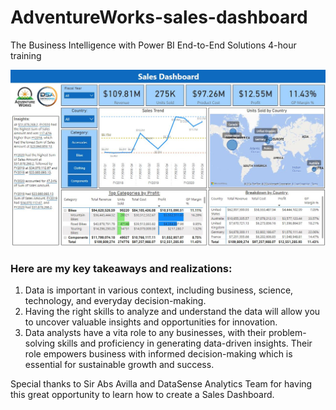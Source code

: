 # AdventureWorks-sales-dashboard
The Business Intelligence with Power BI End-to-End Solutions 4-hour training

<img src="Assets/Adventure Works saled dashboard.JPG" width=1000>

### Here are my key takeaways and realizations:
1. Data is important in various context, including business, science, technology, and everyday decision-making.
2. Having the right skills to analyze and understand the data will allow you to uncover valuable insights and opportunities for innovation.
3. Data analysts have a vita role to any businesses, with their problem-solving skills and proficiency in generating data-driven insights. Their role empowers business with informed decision-making which is essential for sustainable growth and success.


Special thanks to Sir Abs Avilla and DataSense Analytics Team for having this great opportunity to learn how to create a Sales Dashboard.
